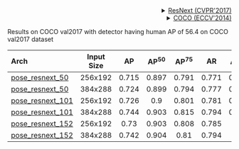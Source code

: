 <!-- [BACKBONE] -->

<details>
<summary align="right"><a href="http://openaccess.thecvf.com/content_cvpr_2017/html/Xie_Aggregated_Residual_Transformations_CVPR_2017_paper.html">ResNext (CVPR'2017)</a></summary>

```bibtex
@inproceedings{xie2017aggregated,
  title={Aggregated residual transformations for deep neural networks},
  author={Xie, Saining and Girshick, Ross and Doll{\'a}r, Piotr and Tu, Zhuowen and He, Kaiming},
  booktitle={Proceedings of the IEEE conference on computer vision and pattern recognition},
  pages={1492--1500},
  year={2017}
}
```

</details>

<!-- [DATASET] -->

<details>
<summary align="right"><a href="https://link.springer.com/chapter/10.1007/978-3-319-10602-1_48">COCO (ECCV'2014)</a></summary>

```bibtex
@inproceedings{lin2014microsoft,
  title={Microsoft coco: Common objects in context},
  author={Lin, Tsung-Yi and Maire, Michael and Belongie, Serge and Hays, James and Perona, Pietro and Ramanan, Deva and Doll{\'a}r, Piotr and Zitnick, C Lawrence},
  booktitle={European conference on computer vision},
  pages={740--755},
  year={2014},
  organization={Springer}
}
```

</details>

Results on COCO val2017 with detector having human AP of 56.4 on COCO val2017 dataset

| Arch                                          | Input Size |  AP   | AP<sup>50</sup> | AP<sup>75</sup> |  AR   | AR<sup>50</sup> |                     ckpt                      |                      log                      |
| :-------------------------------------------- | :--------: | :---: | :-------------: | :-------------: | :---: | :-------------: | :-------------------------------------------: | :-------------------------------------------: |
| [pose_resnext_50](/configs/body_2d_keypoint/topdown_heatmap/coco/td-hm_resnext50_8xb64-210e_coco-256x192.py) |  256x192   | 0.715 |      0.897      |      0.791      | 0.771 |      0.935      | [ckpt](https://download.openmmlab.com/mmpose/top_down/resnext/resnext50_coco_256x192-dcff15f6_20200727.pth) | [log](https://download.openmmlab.com/mmpose/top_down/resnext/resnext50_coco_256x192_20200727.log.json) |
| [pose_resnext_50](/configs/body_2d_keypoint/topdown_heatmap/coco/td-hm_resnext50_8xb64-210e_coco-384x288.py) |  384x288   | 0.724 |      0.899      |      0.794      | 0.777 |      0.936      | [ckpt](https://download.openmmlab.com/mmpose/top_down/resnext/resnext50_coco_384x288-412c848f_20200727.pth) | [log](https://download.openmmlab.com/mmpose/top_down/resnext/resnext50_coco_384x288_20200727.log.json) |
| [pose_resnext_101](/configs/body_2d_keypoint/topdown_heatmap/coco/td-hm_resnext101_8xb64-210e_coco-256x192.py) |  256x192   | 0.726 |       0.9       |      0.801      | 0.781 |      0.939      | [ckpt](https://download.openmmlab.com/mmpose/top_down/resnext/resnext101_coco_256x192-c7eba365_20200727.pth) | [log](https://download.openmmlab.com/mmpose/top_down/resnext/resnext101_coco_256x192_20200727.log.json) |
| [pose_resnext_101](/configs/body_2d_keypoint/topdown_heatmap/coco/td-hm_resnext101_8xb64-210e_coco-384x288.py) |  384x288   | 0.744 |      0.903      |      0.815      | 0.794 |      0.939      | [ckpt](https://download.openmmlab.com/mmpose/top_down/resnext/resnext101_coco_384x288-f5eabcd6_20200727.pth) | [log](https://download.openmmlab.com/mmpose/top_down/resnext/resnext101_coco_384x288_20200727.log.json) |
| [pose_resnext_152](/configs/body_2d_keypoint/topdown_heatmap/coco/td-hm_resnext152_8xb32-210e_coco-256x192.py) |  256x192   | 0.73  |      0.903      |      0.808      | 0.785 |      0.94       | [ckpt](https://download.openmmlab.com/mmpose/top_down/resnext/resnext152_coco_256x192-102449aa_20200727.pth) | [log](https://download.openmmlab.com/mmpose/top_down/resnext/resnext152_coco_256x192_20200727.log.json) |
| [pose_resnext_152](/configs/body_2d_keypoint/topdown_heatmap/coco/td-hm_resnext152_8xb32-210e_coco-384x288.py) |  384x288   | 0.742 |      0.904      |      0.81       | 0.794 |      0.94       | [ckpt](https://download.openmmlab.com/mmpose/top_down/resnext/resnext152_coco_384x288-806176df_20200727.pth) | [log](https://download.openmmlab.com/mmpose/top_down/resnext/resnext152_coco_384x288_20200727.log.json) |
